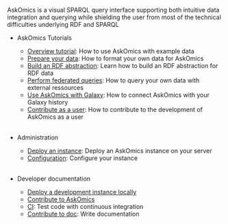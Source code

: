 AskOmics is a visual SPARQL query interface supporting both intuitive data integration and querying while shielding the user from most of the technical difficulties underlying RDF and SPARQL

<!--------------------------------------------------
Overview Tutorials ---------------------------------

AskOmics overview tutorial with example dataset (tutorial.md)
- Account creation and managment
- Data upload
- Data integration
- Query

Format input (data.md)
- TSV: How to organise TSV data
- GFF: GFF is auto cionverted to RDF
- RDF: need abstraction

AskOmics Abstraction (abstraction.md)
- Definition
- Nodes, link and attributes

Federated queries (federation.md)
- Add an external endpoint into AskOmics
- Query multiple endpoints

Administrate an AskOmics instance ----------------------

Deployement with docker-compose

Configuration


Dev ----------------------------------------------------

Deploy docker dep

Fork and clone

Run dev locally

CI

Contribute

Docs
-------------------------------------------------------->


- AskOmics Tutorials
    - [Overview tutorial](tutorial.md): How to use AskOmics with example data
    - [Prepare your data](data.md): How to format your own data for AskOmics
    - [Build an RDF abstraction](abstraction.md): Learn how to build an RDF abstraction for RDF data
    - [Perform federated queries](federation.md): How to query your own data with external ressources
    - [Use AskOmics with Galaxy](galaxy.md): How to connect AskOmics with your Galaxy history
    - [Contribute as a user](issues.md): How to contribute to the development of AskOmics as a user
<br /><br />

- Administration
    - [Deploy an instance](production-deployment.md): Deploy an AskOmics instance on your server
    - [Configuration](configure.md): Configure your instance
<br /><br />

- Developer documentation
    - [Deploy a development instance locally](dev-deployment.md)
    - [Contribute to AskOmics](contribute.md)
    - [CI](ci.md): Test code with continuous integration
    - [Contribute to doc](docs.md): Write documentation
